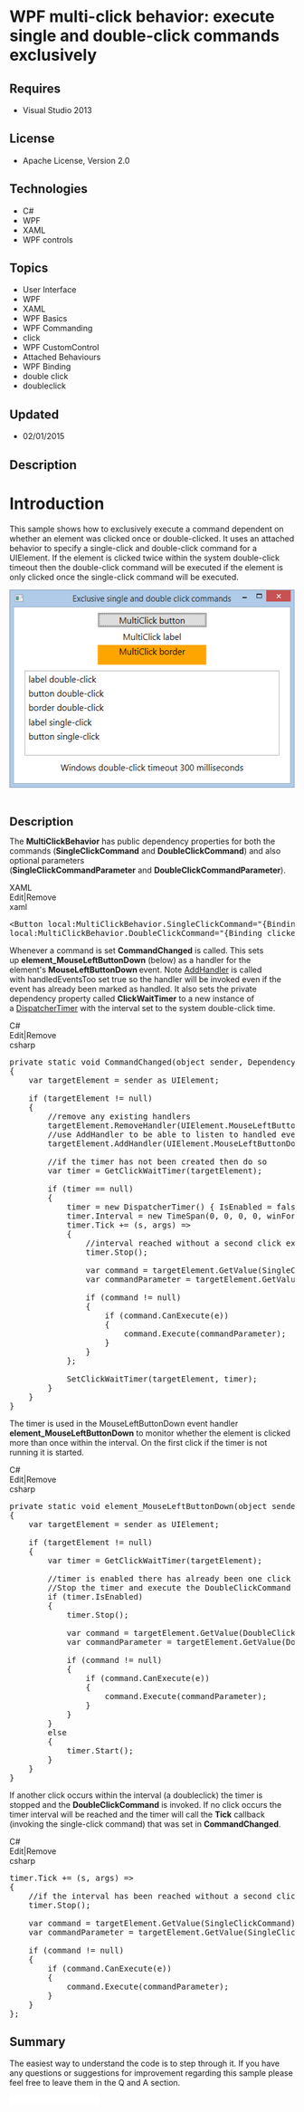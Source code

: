 # WPF multi-click behavior: execute single and double-click commands exclusively
## Requires
- Visual Studio 2013
## License
- Apache License, Version 2.0
## Technologies
- C#
- WPF
- XAML
- WPF controls
## Topics
- User Interface
- WPF
- XAML
- WPF Basics
- WPF Commanding
- click
- WPF CustomControl
- Attached Behaviours
- WPF Binding
- double click
- doubleclick
## Updated
- 02/01/2015
## Description

<h1>Introduction</h1>
<p>This sample shows how to exclusively execute a command dependent on whether an element was clicked once or double-clicked.&nbsp;It uses an attached behavior to specify a single-click and double-click command for a UIElement. If the element is clicked twice
 within the system double-click timeout then the double-click command will be executed if the element is only clicked once the single-click command will be executed.</p>
<p><img id="131523" src="131523-wpfmulticlick.png" alt="" width="525" height="350"></p>
<p>&nbsp;</p>
<p><span style="font-size:20px; font-weight:bold">Description</span></p>
<p>The&nbsp;<strong>MultiClickBehavior</strong>&nbsp;has public dependency properties for both the commands (<strong>SingleClickCommand</strong> and&nbsp;<strong>DoubleClickCommand</strong>) and also optional parameters (<strong>SingleClickCommandParameter</strong>&nbsp;and&nbsp;<strong>DoubleClickCommandParameter</strong>).</p>
<div class="scriptcode">
<div class="pluginEditHolder" pluginCommand="mceScriptCode">
<div class="title"><span>XAML</span></div>
<div class="pluginLinkHolder"><span class="pluginEditHolderLink">Edit</span>|<span class="pluginRemoveHolderLink">Remove</span></div>
<span class="hidden">xaml</span>

<div class="preview">
<pre class="xaml"><span class="xaml__tag_start">&lt;Button</span>&nbsp;local:MultiClickBehavior.<span class="xaml__attr_name">SingleClickCommand</span>=<span class="xaml__attr_value">&quot;{Binding&nbsp;clickedOnceCommand}&quot;</span>&nbsp;
local:MultiClickBehavior.<span class="xaml__attr_name">DoubleClickCommand</span>=<span class="xaml__attr_value">&quot;{Binding&nbsp;clickedTwiceCommand}&quot;</span><span class="xaml__tag_start">&gt;</span>MultiClick<span class="xaml__tag_end">&lt;/Button&gt;</span></pre>
</div>
</div>
</div>
<div class="endscriptcode"></div>
<p>Whenever a command is set&nbsp;<strong>CommandChanged</strong>&nbsp;is called.&nbsp;This sets up&nbsp;<strong>element_MouseLeftButtonDown</strong>&nbsp;(below)&nbsp;as a handler for the element's&nbsp;<strong>MouseLeftButtonDown&nbsp;</strong>event. Note
<a href="http://msdn.microsoft.com/en-us/library/ms598899(v=vs.110).aspx" target="_blank">
AddHandler</a> is called with&nbsp;handledEventsToo set true so the handler will be invoked even if the event has already been marked as handled.&nbsp;It also sets the private dependency property called&nbsp;<strong>ClickWaitTimer</strong>&nbsp;to a new instance
 of a&nbsp;<a href="http://msdn.microsoft.com/en-us/library/system.windows.threading.dispatchertimer(v=vs.110).aspx" target="_blank">DispatcherTimer</a>&nbsp;with the interval set to the system double-click time.&nbsp;</p>
<div class="scriptcode">
<div class="pluginEditHolder" pluginCommand="mceScriptCode">
<div class="title"><span>C#</span></div>
<div class="pluginLinkHolder"><span class="pluginEditHolderLink">Edit</span>|<span class="pluginRemoveHolderLink">Remove</span></div>
<span class="hidden">csharp</span>

<div class="preview">
<pre class="csharp"><span class="cs__keyword">private</span>&nbsp;<span class="cs__keyword">static</span>&nbsp;<span class="cs__keyword">void</span>&nbsp;CommandChanged(<span class="cs__keyword">object</span>&nbsp;sender,&nbsp;DependencyPropertyChangedEventArgs&nbsp;e)&nbsp;
{&nbsp;
&nbsp;&nbsp;&nbsp;&nbsp;var&nbsp;targetElement&nbsp;=&nbsp;sender&nbsp;<span class="cs__keyword">as</span>&nbsp;UIElement;&nbsp;
&nbsp;
&nbsp;&nbsp;&nbsp;&nbsp;<span class="cs__keyword">if</span>&nbsp;(targetElement&nbsp;!=&nbsp;<span class="cs__keyword">null</span>)&nbsp;
&nbsp;&nbsp;&nbsp;&nbsp;{&nbsp;
&nbsp;&nbsp;&nbsp;&nbsp;&nbsp;&nbsp;&nbsp;&nbsp;<span class="cs__com">//remove&nbsp;any&nbsp;existing&nbsp;handlers</span>&nbsp;
&nbsp;&nbsp;&nbsp;&nbsp;&nbsp;&nbsp;&nbsp;&nbsp;targetElement.RemoveHandler(UIElement.MouseLeftButtonDownEvent,&nbsp;<span class="cs__keyword">new</span>&nbsp;MouseButtonEventHandler(element_MouseLeftButtonDown));&nbsp;
&nbsp;&nbsp;&nbsp;&nbsp;&nbsp;&nbsp;&nbsp;&nbsp;<span class="cs__com">//use&nbsp;AddHandler&nbsp;to&nbsp;be&nbsp;able&nbsp;to&nbsp;listen&nbsp;to&nbsp;handled&nbsp;events</span>&nbsp;
&nbsp;&nbsp;&nbsp;&nbsp;&nbsp;&nbsp;&nbsp;&nbsp;targetElement.AddHandler(UIElement.MouseLeftButtonDownEvent,&nbsp;<span class="cs__keyword">new</span>&nbsp;MouseButtonEventHandler(element_MouseLeftButtonDown),&nbsp;<span class="cs__keyword">true</span>);&nbsp;
&nbsp;
&nbsp;&nbsp;&nbsp;&nbsp;&nbsp;&nbsp;&nbsp;&nbsp;<span class="cs__com">//if&nbsp;the&nbsp;timer&nbsp;has&nbsp;not&nbsp;been&nbsp;created&nbsp;then&nbsp;do&nbsp;so</span>&nbsp;
&nbsp;&nbsp;&nbsp;&nbsp;&nbsp;&nbsp;&nbsp;&nbsp;var&nbsp;timer&nbsp;=&nbsp;GetClickWaitTimer(targetElement);&nbsp;
&nbsp;
&nbsp;&nbsp;&nbsp;&nbsp;&nbsp;&nbsp;&nbsp;&nbsp;<span class="cs__keyword">if</span>&nbsp;(timer&nbsp;==&nbsp;<span class="cs__keyword">null</span>)&nbsp;
&nbsp;&nbsp;&nbsp;&nbsp;&nbsp;&nbsp;&nbsp;&nbsp;{&nbsp;
&nbsp;&nbsp;&nbsp;&nbsp;&nbsp;&nbsp;&nbsp;&nbsp;&nbsp;&nbsp;&nbsp;&nbsp;timer&nbsp;=&nbsp;<span class="cs__keyword">new</span>&nbsp;DispatcherTimer()&nbsp;{&nbsp;IsEnabled&nbsp;=&nbsp;<span class="cs__keyword">false</span>&nbsp;};&nbsp;&nbsp;&nbsp;&nbsp;&nbsp;&nbsp;&nbsp;&nbsp;&nbsp;&nbsp;&nbsp;&nbsp;&nbsp;&nbsp;&nbsp;&nbsp;&nbsp;&nbsp;&nbsp;&nbsp;&nbsp;
&nbsp;&nbsp;&nbsp;&nbsp;&nbsp;&nbsp;&nbsp;&nbsp;&nbsp;&nbsp;&nbsp;&nbsp;timer.Interval&nbsp;=&nbsp;<span class="cs__keyword">new</span>&nbsp;TimeSpan(<span class="cs__number">0</span>,&nbsp;<span class="cs__number">0</span>,&nbsp;<span class="cs__number">0</span>,&nbsp;<span class="cs__number">0</span>,&nbsp;winForms.SystemInformation.DoubleClickTime);&nbsp;&nbsp;&nbsp;&nbsp;&nbsp;&nbsp;&nbsp;&nbsp;&nbsp;&nbsp;&nbsp;&nbsp;&nbsp;&nbsp;&nbsp;&nbsp;&nbsp;&nbsp;&nbsp;&nbsp;&nbsp;
&nbsp;&nbsp;&nbsp;&nbsp;&nbsp;&nbsp;&nbsp;&nbsp;&nbsp;&nbsp;&nbsp;&nbsp;timer.Tick&nbsp;&#43;=&nbsp;(s,&nbsp;args)&nbsp;=&gt;&nbsp;&nbsp;
&nbsp;&nbsp;&nbsp;&nbsp;&nbsp;&nbsp;&nbsp;&nbsp;&nbsp;&nbsp;&nbsp;&nbsp;{&nbsp;
&nbsp;&nbsp;&nbsp;&nbsp;&nbsp;&nbsp;&nbsp;&nbsp;&nbsp;&nbsp;&nbsp;&nbsp;&nbsp;&nbsp;&nbsp;&nbsp;<span class="cs__com">//interval&nbsp;reached&nbsp;without&nbsp;a&nbsp;second&nbsp;click&nbsp;execute&nbsp;the&nbsp;SingleClickCommand&nbsp;</span>&nbsp;
&nbsp;&nbsp;&nbsp;&nbsp;&nbsp;&nbsp;&nbsp;&nbsp;&nbsp;&nbsp;&nbsp;&nbsp;&nbsp;&nbsp;&nbsp;&nbsp;timer.Stop();&nbsp;
&nbsp;
&nbsp;&nbsp;&nbsp;&nbsp;&nbsp;&nbsp;&nbsp;&nbsp;&nbsp;&nbsp;&nbsp;&nbsp;&nbsp;&nbsp;&nbsp;&nbsp;var&nbsp;command&nbsp;=&nbsp;targetElement.GetValue(SingleClickCommand)&nbsp;<span class="cs__keyword">as</span>&nbsp;ICommand;&nbsp;
&nbsp;&nbsp;&nbsp;&nbsp;&nbsp;&nbsp;&nbsp;&nbsp;&nbsp;&nbsp;&nbsp;&nbsp;&nbsp;&nbsp;&nbsp;&nbsp;var&nbsp;commandParameter&nbsp;=&nbsp;targetElement.GetValue(SingleClickCommandParameter);&nbsp;
&nbsp;
&nbsp;&nbsp;&nbsp;&nbsp;&nbsp;&nbsp;&nbsp;&nbsp;&nbsp;&nbsp;&nbsp;&nbsp;&nbsp;&nbsp;&nbsp;&nbsp;<span class="cs__keyword">if</span>&nbsp;(command&nbsp;!=&nbsp;<span class="cs__keyword">null</span>)&nbsp;
&nbsp;&nbsp;&nbsp;&nbsp;&nbsp;&nbsp;&nbsp;&nbsp;&nbsp;&nbsp;&nbsp;&nbsp;&nbsp;&nbsp;&nbsp;&nbsp;{&nbsp;
&nbsp;&nbsp;&nbsp;&nbsp;&nbsp;&nbsp;&nbsp;&nbsp;&nbsp;&nbsp;&nbsp;&nbsp;&nbsp;&nbsp;&nbsp;&nbsp;&nbsp;&nbsp;&nbsp;&nbsp;<span class="cs__keyword">if</span>&nbsp;(command.CanExecute(e))&nbsp;
&nbsp;&nbsp;&nbsp;&nbsp;&nbsp;&nbsp;&nbsp;&nbsp;&nbsp;&nbsp;&nbsp;&nbsp;&nbsp;&nbsp;&nbsp;&nbsp;&nbsp;&nbsp;&nbsp;&nbsp;{&nbsp;
&nbsp;&nbsp;&nbsp;&nbsp;&nbsp;&nbsp;&nbsp;&nbsp;&nbsp;&nbsp;&nbsp;&nbsp;&nbsp;&nbsp;&nbsp;&nbsp;&nbsp;&nbsp;&nbsp;&nbsp;&nbsp;&nbsp;&nbsp;&nbsp;command.Execute(commandParameter);&nbsp;
&nbsp;&nbsp;&nbsp;&nbsp;&nbsp;&nbsp;&nbsp;&nbsp;&nbsp;&nbsp;&nbsp;&nbsp;&nbsp;&nbsp;&nbsp;&nbsp;&nbsp;&nbsp;&nbsp;&nbsp;}&nbsp;
&nbsp;&nbsp;&nbsp;&nbsp;&nbsp;&nbsp;&nbsp;&nbsp;&nbsp;&nbsp;&nbsp;&nbsp;&nbsp;&nbsp;&nbsp;&nbsp;}&nbsp;
&nbsp;&nbsp;&nbsp;&nbsp;&nbsp;&nbsp;&nbsp;&nbsp;&nbsp;&nbsp;&nbsp;&nbsp;};&nbsp;
&nbsp;
&nbsp;&nbsp;&nbsp;&nbsp;&nbsp;&nbsp;&nbsp;&nbsp;&nbsp;&nbsp;&nbsp;&nbsp;SetClickWaitTimer(targetElement,&nbsp;timer);&nbsp;
&nbsp;&nbsp;&nbsp;&nbsp;&nbsp;&nbsp;&nbsp;&nbsp;}&nbsp;
&nbsp;&nbsp;&nbsp;&nbsp;}&nbsp;
}</pre>
</div>
</div>
</div>
<div class="endscriptcode"></div>
<p>The timer is used in the&nbsp;MouseLeftButtonDown event handler <strong>element_MouseLeftButtonDown</strong>&nbsp;to monitor whether the element is clicked more than once within the interval. On the first click if the timer is not running it is started.</p>
<div class="scriptcode">
<div class="pluginEditHolder" pluginCommand="mceScriptCode">
<div class="title"><span>C#</span></div>
<div class="pluginLinkHolder"><span class="pluginEditHolderLink">Edit</span>|<span class="pluginRemoveHolderLink">Remove</span></div>
<span class="hidden">csharp</span>

<div class="preview">
<pre class="csharp"><span class="cs__keyword">private</span>&nbsp;<span class="cs__keyword">static</span>&nbsp;<span class="cs__keyword">void</span>&nbsp;element_MouseLeftButtonDown(<span class="cs__keyword">object</span>&nbsp;sender,&nbsp;MouseButtonEventArgs&nbsp;e)&nbsp;
{&nbsp;
&nbsp;&nbsp;&nbsp;&nbsp;var&nbsp;targetElement&nbsp;=&nbsp;sender&nbsp;<span class="cs__keyword">as</span>&nbsp;UIElement;&nbsp;&nbsp;&nbsp;&nbsp;&nbsp;&nbsp;&nbsp;&nbsp;&nbsp;&nbsp;&nbsp;&nbsp;&nbsp;
&nbsp;
&nbsp;&nbsp;&nbsp;&nbsp;<span class="cs__keyword">if</span>&nbsp;(targetElement&nbsp;!=&nbsp;<span class="cs__keyword">null</span>)&nbsp;
&nbsp;&nbsp;&nbsp;&nbsp;{&nbsp;
&nbsp;&nbsp;&nbsp;&nbsp;&nbsp;&nbsp;&nbsp;&nbsp;var&nbsp;timer&nbsp;=&nbsp;GetClickWaitTimer(targetElement);&nbsp;
&nbsp;
&nbsp;&nbsp;&nbsp;&nbsp;&nbsp;&nbsp;&nbsp;&nbsp;<span class="cs__com">//timer&nbsp;is&nbsp;enabled&nbsp;there&nbsp;has&nbsp;already&nbsp;been&nbsp;one&nbsp;click&nbsp;and&nbsp;this&nbsp;is&nbsp;a&nbsp;second&nbsp;click.&nbsp;</span>&nbsp;
&nbsp;&nbsp;&nbsp;&nbsp;&nbsp;&nbsp;&nbsp;&nbsp;<span class="cs__com">//Stop&nbsp;the&nbsp;timer&nbsp;and&nbsp;execute&nbsp;the&nbsp;DoubleClickCommand</span>&nbsp;
&nbsp;&nbsp;&nbsp;&nbsp;&nbsp;&nbsp;&nbsp;&nbsp;<span class="cs__keyword">if</span>&nbsp;(timer.IsEnabled)&nbsp;
&nbsp;&nbsp;&nbsp;&nbsp;&nbsp;&nbsp;&nbsp;&nbsp;{&nbsp;
&nbsp;&nbsp;&nbsp;&nbsp;&nbsp;&nbsp;&nbsp;&nbsp;&nbsp;&nbsp;&nbsp;&nbsp;timer.Stop();&nbsp;
&nbsp;
&nbsp;&nbsp;&nbsp;&nbsp;&nbsp;&nbsp;&nbsp;&nbsp;&nbsp;&nbsp;&nbsp;&nbsp;var&nbsp;command&nbsp;=&nbsp;targetElement.GetValue(DoubleClickCommand)&nbsp;<span class="cs__keyword">as</span>&nbsp;ICommand;&nbsp;
&nbsp;&nbsp;&nbsp;&nbsp;&nbsp;&nbsp;&nbsp;&nbsp;&nbsp;&nbsp;&nbsp;&nbsp;var&nbsp;commandParameter&nbsp;=&nbsp;targetElement.GetValue(DoubleClickCommandParameter);&nbsp;
&nbsp;
&nbsp;&nbsp;&nbsp;&nbsp;&nbsp;&nbsp;&nbsp;&nbsp;&nbsp;&nbsp;&nbsp;&nbsp;<span class="cs__keyword">if</span>&nbsp;(command&nbsp;!=&nbsp;<span class="cs__keyword">null</span>)&nbsp;
&nbsp;&nbsp;&nbsp;&nbsp;&nbsp;&nbsp;&nbsp;&nbsp;&nbsp;&nbsp;&nbsp;&nbsp;{&nbsp;
&nbsp;&nbsp;&nbsp;&nbsp;&nbsp;&nbsp;&nbsp;&nbsp;&nbsp;&nbsp;&nbsp;&nbsp;&nbsp;&nbsp;&nbsp;&nbsp;<span class="cs__keyword">if</span>&nbsp;(command.CanExecute(e))&nbsp;
&nbsp;&nbsp;&nbsp;&nbsp;&nbsp;&nbsp;&nbsp;&nbsp;&nbsp;&nbsp;&nbsp;&nbsp;&nbsp;&nbsp;&nbsp;&nbsp;{&nbsp;
&nbsp;&nbsp;&nbsp;&nbsp;&nbsp;&nbsp;&nbsp;&nbsp;&nbsp;&nbsp;&nbsp;&nbsp;&nbsp;&nbsp;&nbsp;&nbsp;&nbsp;&nbsp;&nbsp;&nbsp;command.Execute(commandParameter);&nbsp;
&nbsp;&nbsp;&nbsp;&nbsp;&nbsp;&nbsp;&nbsp;&nbsp;&nbsp;&nbsp;&nbsp;&nbsp;&nbsp;&nbsp;&nbsp;&nbsp;}&nbsp;
&nbsp;&nbsp;&nbsp;&nbsp;&nbsp;&nbsp;&nbsp;&nbsp;&nbsp;&nbsp;&nbsp;&nbsp;}&nbsp;
&nbsp;&nbsp;&nbsp;&nbsp;&nbsp;&nbsp;&nbsp;&nbsp;}&nbsp;
&nbsp;&nbsp;&nbsp;&nbsp;&nbsp;&nbsp;&nbsp;&nbsp;<span class="cs__keyword">else</span>&nbsp;
&nbsp;&nbsp;&nbsp;&nbsp;&nbsp;&nbsp;&nbsp;&nbsp;{&nbsp;
&nbsp;&nbsp;&nbsp;&nbsp;&nbsp;&nbsp;&nbsp;&nbsp;&nbsp;&nbsp;&nbsp;&nbsp;timer.Start();&nbsp;
&nbsp;&nbsp;&nbsp;&nbsp;&nbsp;&nbsp;&nbsp;&nbsp;}&nbsp;
&nbsp;&nbsp;&nbsp;&nbsp;}&nbsp;&nbsp;&nbsp;&nbsp;&nbsp;&nbsp;&nbsp;&nbsp;&nbsp;&nbsp;&nbsp;&nbsp;&nbsp;
}</pre>
</div>
</div>
</div>
<div class="endscriptcode"></div>
<p>If another click occurs within the interval (a doubleclick) the timer is stopped and the
<strong>DoubleClickCommand</strong>&nbsp;is invoked. If no click occurs the timer interval will be reached and the timer will call the
<strong>Tick</strong>&nbsp;callback (invoking the single-click command) that was set in
<strong>CommandChanged</strong>.</p>
<div class="scriptcode">
<div class="pluginEditHolder" pluginCommand="mceScriptCode">
<div class="title"><span>C#</span></div>
<div class="pluginLinkHolder"><span class="pluginEditHolderLink">Edit</span>|<span class="pluginRemoveHolderLink">Remove</span></div>
<span class="hidden">csharp</span>

<div class="preview">
<pre class="csharp">timer.Tick&nbsp;&#43;=&nbsp;(s,&nbsp;args)&nbsp;=&gt;&nbsp;&nbsp;
{&nbsp;
&nbsp;&nbsp;&nbsp;&nbsp;<span class="cs__com">//if&nbsp;the&nbsp;interval&nbsp;has&nbsp;been&nbsp;reached&nbsp;without&nbsp;a&nbsp;second&nbsp;click&nbsp;then&nbsp;execute&nbsp;the&nbsp;SingleClickCommand&nbsp;</span>&nbsp;
&nbsp;&nbsp;&nbsp;&nbsp;timer.Stop();&nbsp;
&nbsp;
&nbsp;&nbsp;&nbsp;&nbsp;var&nbsp;command&nbsp;=&nbsp;targetElement.GetValue(SingleClickCommand)&nbsp;<span class="cs__keyword">as</span>&nbsp;ICommand;&nbsp;
&nbsp;&nbsp;&nbsp;&nbsp;var&nbsp;commandParameter&nbsp;=&nbsp;targetElement.GetValue(SingleClickCommandParameter);&nbsp;
&nbsp;
&nbsp;&nbsp;&nbsp;&nbsp;<span class="cs__keyword">if</span>&nbsp;(command&nbsp;!=&nbsp;<span class="cs__keyword">null</span>)&nbsp;
&nbsp;&nbsp;&nbsp;&nbsp;{&nbsp;
&nbsp;&nbsp;&nbsp;&nbsp;&nbsp;&nbsp;&nbsp;&nbsp;<span class="cs__keyword">if</span>&nbsp;(command.CanExecute(e))&nbsp;
&nbsp;&nbsp;&nbsp;&nbsp;&nbsp;&nbsp;&nbsp;&nbsp;{&nbsp;
&nbsp;&nbsp;&nbsp;&nbsp;&nbsp;&nbsp;&nbsp;&nbsp;&nbsp;&nbsp;&nbsp;&nbsp;command.Execute(commandParameter);&nbsp;
&nbsp;&nbsp;&nbsp;&nbsp;&nbsp;&nbsp;&nbsp;&nbsp;}&nbsp;
&nbsp;&nbsp;&nbsp;&nbsp;}&nbsp;
};</pre>
</div>
</div>
</div>
<div class="endscriptcode"></div>
<h2>Summary</h2>
<p>The easiest way to understand the code is to step through it. If you have any questions or suggestions for improvement regarding this sample please feel free to leave them in the Q and A section.</p>
<p><span style="color:#ffffff; background-color:#ffffff">doubleclick double click</span></p>
<p><em><br>
</em></p>

